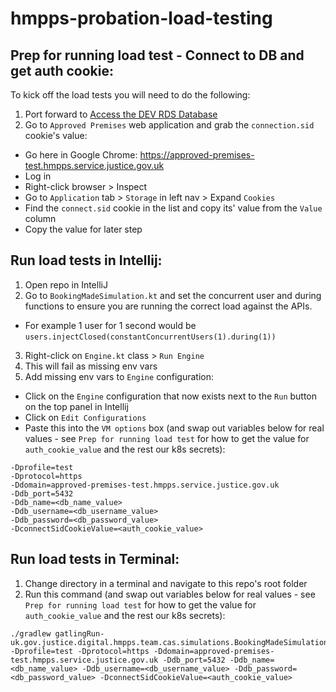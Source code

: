 # hmpps-probation-load-testing

## Prep for running load test - Connect to DB and get auth cookie:
To kick off the load tests you will need to do the following:

1. Port forward to [Access the DEV RDS Database](https://user-guide.cloud-platform.service.justice.gov.uk/documentation/other-topics/rds-external-access.html#accessing-your-rds-database)
2. Go to `Approved Premises` web application and grab the `connection.sid` cookie's value: 
  * Go here in Google Chrome: https://approved-premises-test.hmpps.service.justice.gov.uk
  * Log in
  * Right-click browser > Inspect
  * Go to `Application` tab > `Storage` in left nav > Expand `Cookies`
  * Find the `connect.sid` cookie in the list and copy its' value from the `Value` column
  * Copy the value for later step

## Run load tests in Intellij:
1. Open repo in IntelliJ
2. Go to `BookingMadeSimulation.kt` and set the concurrent user and during functions to ensure you are running the correct load against the APIs.
  * For example 1 user for 1 second would be ```users.injectClosed(constantConcurrentUsers(1).during(1))```
3. Right-click on `Engine.kt` class > `Run Engine`
4. This will fail as missing env vars
5. Add missing env vars to `Engine` configuration:
  * Click on the `Engine` configuration that now exists next to the `Run` button on the top panel in Intellij
  * Click on `Edit Configurations`
  * Paste this into the `VM options` box (and swap out variables below for real values - see `Prep for running load test` for how to get the value for `auth_cookie_value` and the rest our k8s secrets):
  ```
  -Dprofile=test
  -Dprotocol=https
  -Ddomain=approved-premises-test.hmpps.service.justice.gov.uk
  -Ddb_port=5432
  -Ddb_name=<db_name_value>
  -Ddb_username=<db_username_value>
  -Ddb_password=<db_password_value>
  -DconnectSidCookieValue=<auth_cookie_value>
  ```

## Run load tests in Terminal:
1. Change directory in a terminal and navigate to this repo's root folder
2. Run this command (and swap out variables below for real values - see `Prep for running load test` for how to get the value for `auth_cookie_value` and the rest our k8s secrets):
```
./gradlew gatlingRun-uk.gov.justice.digital.hmpps.team.cas.simulations.BookingMadeSimulation -Dprofile=test -Dprotocol=https -Ddomain=approved-premises-test.hmpps.service.justice.gov.uk -Ddb_port=5432 -Ddb_name=<db_name_value> -Ddb_username=<db_username_value> -Ddb_password=<db_password_value> -DconnectSidCookieValue=<auth_cookie_value>
```
